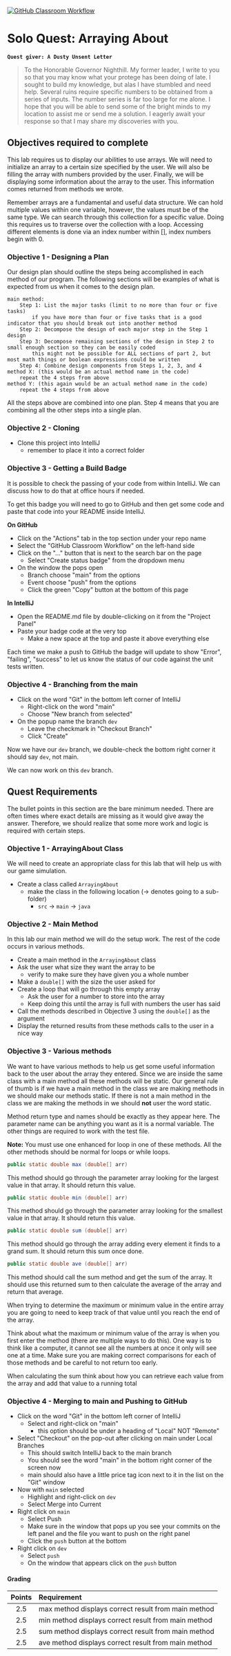 [![GitHub Classroom Workflow](https://github.com/csa2122v1/arraying-about-pnadkarni1/actions/workflows/classroom.yml/badge.svg?branch=main&event=push)](https://github.com/csa2122v1/arraying-about-pnadkarni1/actions/workflows/classroom.yml)


# Solo Quest: Arraying About
**`Quest giver: A Dusty Unsent Letter`**
>To the Honorable Governor Nighthill.  My former leader, I write to you so that you may know what your protege has been doing of late.  I sought to build my knowledge, but alas I have stumbled and need help.  Several ruins require specific numbers to be obtained from a series of inputs.  The number series is far too large for me alone.  I hope that you will be able to send some of the bright minds to my location to assist me or send me a solution.  I eagerly await your response so that I may share my discoveries with you.

## Objectives required to complete
This lab requires us to display our abilities to use arrays.  We will need to initialize an array to a certain size specified by the user.  We will also be filling the array with numbers provided by the user.  Finally, we will be displaying some information about the array to the user.  This information comes returned from methods we wrote.

Remember arrays are a fundamental and useful data structure.  We can hold multiple values within one variable, however, the values must be of the same type.  We can search through this collection for a specific value.  Doing this requires us to traverse over the collection with a loop.  Accessing different elements is done via an index number within [], index numbers begin with 0.

### Objective 1 - Designing a Plan
Our design plan should outline the steps being accomplished in each method of our program.  The following sections will be examples of what is expected from us when it comes to the design plan.

```
main method:
    Step 1: List the major tasks (limit to no more than four or five tasks)
        if you have more than four or five tasks that is a good indicator that you should break out into another method
    Step 2: Decompose the design of each major step in the Step 1 design
    Step 3: Decompose remaining sections of the design in Step 2 to small enough section so they can be easily coded
        this might not be possible for ALL sections of part 2, but most math things or boolean expressions could be written
    Step 4: Combine design components from Steps 1, 2, 3, and 4
method X: (this would be an actual method name in the code)
    repeat the 4 steps from above
method Y: (this again would be an actual method name in the code)
    repeat the 4 steps from above
```

All the steps above are combined into one plan.  Step 4 means that you are combining all the other steps into a single plan.

### Objective 2 - Cloning
- Clone this project into IntelliJ
  - remember to place it into a correct folder

### Objective 3 - Getting a Build Badge
It is possible to check the passing of your code from within IntelliJ.  We can discuss how to do that at office hours if needed.

To get this badge you will need to go to GitHub and then get some code and paste that code into your README inside IntelliJ.

**On GitHub**
- Click on the "Actions" tab in the top section under your repo name
- Select the "GitHub Classroom Workflow" on the left-hand side
- Click on the "..." button that is next to the search bar on the page
  - Select "Create status badge" from the dropdown menu
- On the window the pops open
  - Branch choose "main" from the options
  - Event choose "push" from the options
  - Click the green "Copy" button at the bottom of this page

**In IntelliJ**
- Open the README.md file by double-clicking on it from the "Project Panel"
- Paste your badge code at the very top
  - Make a new space at the top and paste it above everything else

Each time we make a push to GitHub the badge will update to show "Error", "failing", "success" to let us know the status of our code against the unit tests written.

### Objective 4 - Branching from the main
- Click on the word "Git" in the bottom left corner of IntelliJ
  - Right-click on the word "main"
  - Choose "New branch from selected"
- On the popup name the branch `dev`
  - Leave the checkmark in "Checkout Branch"
  - Click "Create"

Now we have our `dev` branch, we double-check the bottom right corner it should say `dev`, not main.

We can now work on this `dev` branch.

## Quest Requirements
The bullet points in this section are the bare minimum needed.  There are often times where exact details are missing as it would give away the answer.  Therefore, we should realize that some more work and logic is required with certain steps.

### Objective 1 - ArrayingAbout Class
We will need to create an appropriate class for this lab that will help us with our game simulation.

- Create a class called `ArrayingAbout`
    - make the class in the following location (-> denotes going to a sub-folder)
        - `src` -> `main` -> `java`

### Objective 2 - Main Method
In this lab our main method we will do the setup work.  The rest of the code occurs in various methods.

- Create a main method in the `ArrayingAbout` class
- Ask the user what size they want the array to be
    - verify to make sure they have given you a whole number
- Make a `double[]` with the size the user asked for
- Create a loop that will go through this empty array
    - Ask the user for a number to store into the array
    - Keep doing this until the array is full with numbers the user has said
- Call the methods described in Objective 3 using the `double[]` as the argument
- Display the returned results from these methods calls to the user in a nice way

### Objective 3 - Various methods
We want to have various methods to help us get some useful information back to the user about the array they entered.  Since we are inside the same class with a main method all these methods will be static.  Our general rule of thumb is if we have a main method in the class we are making methods in we should make our methods static.  If there is not a main method in the class we are making the methods in we should **not** user the word static.

Method return type and names should be exactly as they appear here.  The parameter name can be anything you want as it is a normal variable.  The other things are required to work with the test file.

**Note:** You must use one enhanced for loop in one of these methods.  All the other methods should be normal for loops or while loops.

```Java
public static double max (double[] arr)
```
This method should go through the parameter array looking for the largest value in that array.  It should return this value.

```Java
public static double min (double[] arr)
```
This method should go through the parameter array looking for the smallest value in that array.  It should return this value.

```Java
public static double sum (double[] arr)
```
This method should go through the array adding every element it finds to a grand sum.  It should return this sum once done.

```Java
public static double ave (double[] arr)
```
This method should call the sum method and get the sum of the array.  It should use this returned sum to then calculate the average of the array and return that average.

When trying to determine the maximum or minimum value in the entire array you are going to need to keep track of that value until you reach the end of the array.

Think about what the maximum or minimum value of the array is when you first enter the method (there are multiple ways to do this).  One way is to think like a computer, it cannot see all the numbers at once it only will see one at a time.  Make sure you are making correct comparisons for each of those methods and be careful to not return too early.

When calculating the sum think about how you can retrieve each value from the array and add that value to a running total

### Objective 4 - Merging to main and Pushing to GitHub
- Click on the word "Git" in the bottom left corner of IntelliJ
  - Select and right-click on "main"
    - this option should be under a heading of "Local" NOT "Remote"
- Select "Checkout" on the pop-out after clicking on main under Local Branches
  - This should switch IntelliJ back to the main branch
  - You should see the word "main" in the bottom right corner of the screen now
  - main should also have a little price tag icon next to it in the list on the "Git" window
- Now with `main` selected
  - Highlight and right-click on `dev`
  - Select Merge into Current
- Right click on `main`
  - Select Push
  - Make sure in the window that pops up you see your commits on the left panel and the file you want to push on the right panel
  - Click the `push` button at the bottom
- Right click on `dev`
  - Select `push`
  - On the window that appears click on the `push` button

#### Grading
|   Points     |   Requirement                                       |
| :----------: |:--------------------------------------------------- |
| 2.5          | max method displays correct result from main method |
| 2.5          | min method displays correct result from main method |
| 2.5          | sum method displays correct result from main method |
| 2.5          | ave method displays correct result from main method |
